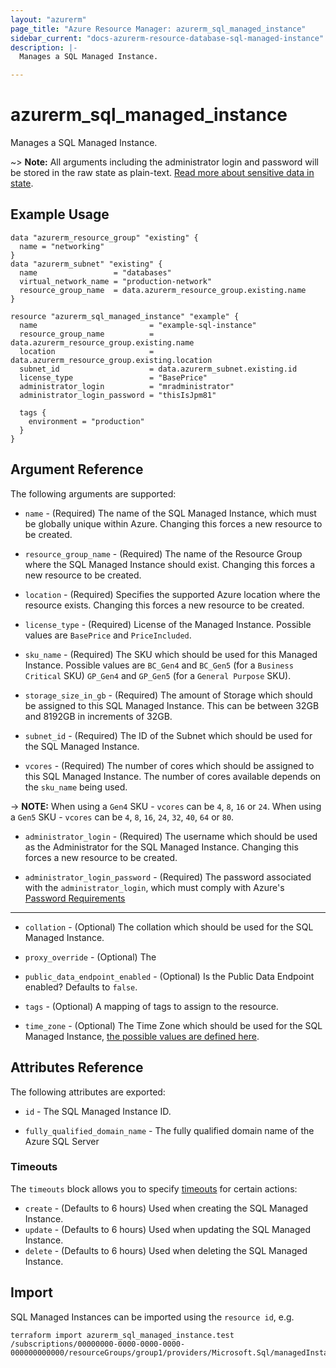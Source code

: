```yaml
---
layout: "azurerm"
page_title: "Azure Resource Manager: azurerm_sql_managed_instance"
sidebar_current: "docs-azurerm-resource-database-sql-managed-instance"
description: |-
  Manages a SQL Managed Instance.

---
```


# azurerm_sql_managed_instance

Manages a SQL Managed Instance.

~> **Note:** All arguments including the administrator login and password will be stored in the raw state as plain-text.
[Read more about sensitive data in state](/docs/state/sensitive-data.html).

## Example Usage

```hcl
data "azurerm_resource_group" "existing" {
  name = "networking"
}
data "azurerm_subnet" "existing" {
  name                 = "databases"
  virtual_network_name = "production-network"
  resource_group_name  = data.azurerm_resource_group.existing.name
}

resource "azurerm_sql_managed_instance" "example" {
  name                         = "example-sql-instance"
  resource_group_name          = data.azurerm_resource_group.existing.name
  location                     = data.azurerm_resource_group.existing.location
  subnet_id                    = data.azurerm_subnet.existing.id
  license_type                 = "BasePrice"
  administrator_login          = "mradministrator"
  administrator_login_password = "thisIsJpm81"

  tags {
    environment = "production"
  }
}
```
## Argument Reference

The following arguments are supported:

* `name` - (Required) The name of the SQL Managed Instance, which must be globally unique within Azure. Changing this forces a new resource to be created.

* `resource_group_name` - (Required) The name of the Resource Group where the SQL Managed Instance should exist. Changing this forces a new resource to be created.

* `location` - (Required) Specifies the supported Azure location where the resource exists. Changing this forces a new resource to be created.

* `license_type` - (Required) License of the Managed Instance. Possible values are `BasePrice` and `PriceIncluded`.

* `sku_name` - (Required) The SKU which should be used for this Managed Instance. Possible values are `BC_Gen4` and `BC_Gen5` (for a `Business Critical` SKU) `GP_Gen4` and `GP_Gen5` (for a `General Purpose` SKU).

* `storage_size_in_gb` - (Required) The amount of Storage which should be assigned to this SQL Managed Instance. This can be between 32GB and 8192GB in increments of 32GB.

* `subnet_id` - (Required) The ID of the Subnet which should be used for the SQL Managed Instance.

* `vcores` - (Required) The number of cores which should be assigned to this SQL Managed Instance. The number of cores available depends on the `sku_name` being used.

-> **NOTE:** When using a `Gen4` SKU - `vcores` can be `4`, `8`, `16` or `24`. When using a `Gen5` SKU - `vcores` can be `4`, `8`, `16`, `24`, `32`, `40`, `64` or `80`.

* `administrator_login` - (Required) The username which should be used as the Administrator for the SQL Managed Instance. Changing this forces a new resource to be created.

* `administrator_login_password` - (Required) The password associated with the `administrator_login`, which must comply with Azure's [Password Requirements](https://msdn.microsoft.com/library/ms161959.aspx)

---

* `collation` - (Optional) The collation which should be used for the SQL Managed Instance.

* `proxy_override` - (Optional) The

* `public_data_endpoint_enabled` - (Optional) Is the Public Data Endpoint enabled? Defaults to `false`.

* `tags` - (Optional) A mapping of tags to assign to the resource.

* `time_zone` - (Optional) The Time Zone which should be used for the SQL Managed Instance, [the possible values are defined here](https://jackstromberg.com/2017/01/list-of-time-zones-consumed-by-azure/).

## Attributes Reference

The following attributes are exported:

* `id` - The SQL Managed Instance ID.

* `fully_qualified_domain_name` - The fully qualified domain name of the Azure SQL Server

### Timeouts

The `timeouts` block allows you to specify [timeouts](https://www.terraform.io/docs/configuration/resources.html#timeouts) for certain actions:

* `create` - (Defaults to 6 hours) Used when creating the SQL Managed Instance.
* `update` - (Defaults to 6 hours) Used when updating the SQL Managed Instance.
* `delete` - (Defaults to 6 hours) Used when deleting the SQL Managed Instance.

## Import

SQL Managed Instances can be imported using the `resource id`, e.g.

```shell
terraform import azurerm_sql_managed_instance.test /subscriptions/00000000-0000-0000-0000-000000000000/resourceGroups/group1/providers/Microsoft.Sql/managedInstances/instance1
```
